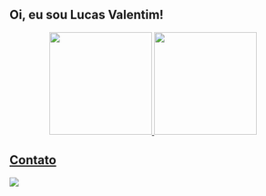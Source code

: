 ## Oi, eu sou Lucas Valentim!
<div align="center">
  <a href="https://github.com/LucasPereiraValentim">
  <img height="180em" src="https://github-readme-stats.vercel.app/api?username=LucasPereiraValentim&show_icons=true&theme=dark&include_all_commits=true&count_private=true"/>
  <img height="180em" src="https://github-readme-stats.vercel.app/api/top-langs/?username=LucasPereiraValentim&layout=compact&langs_count=7&theme=dark"/>
</div> 

## Contato 
<div>
  <a href="https://www.linkedin.com/in/lucas-pereira-valentim/" target="_blank"><img src="https://img.shields.io/badge/-LinkedIn-%230077B5?style=for-the-badge&logo=linkedin&logoColor=white" target="_blank"></a> 
 
  
 
</div>
